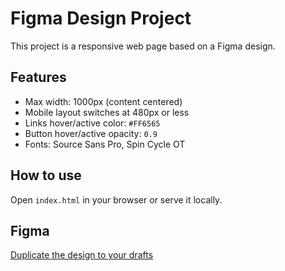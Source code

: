 # Figma Design Project

This project is a responsive web page based on a Figma design.

## Features

- Max width: 1000px (content centered)
- Mobile layout switches at 480px or less
- Links hover/active color: `#FF6565`
- Button hover/active opacity: `0.9`
- Fonts: Source Sans Pro, Spin Cycle OT

## How to use

Open `index.html` in your browser or serve it locally.

## Figma

[Duplicate the design to your drafts](<insert-your-figma-link-here>)

